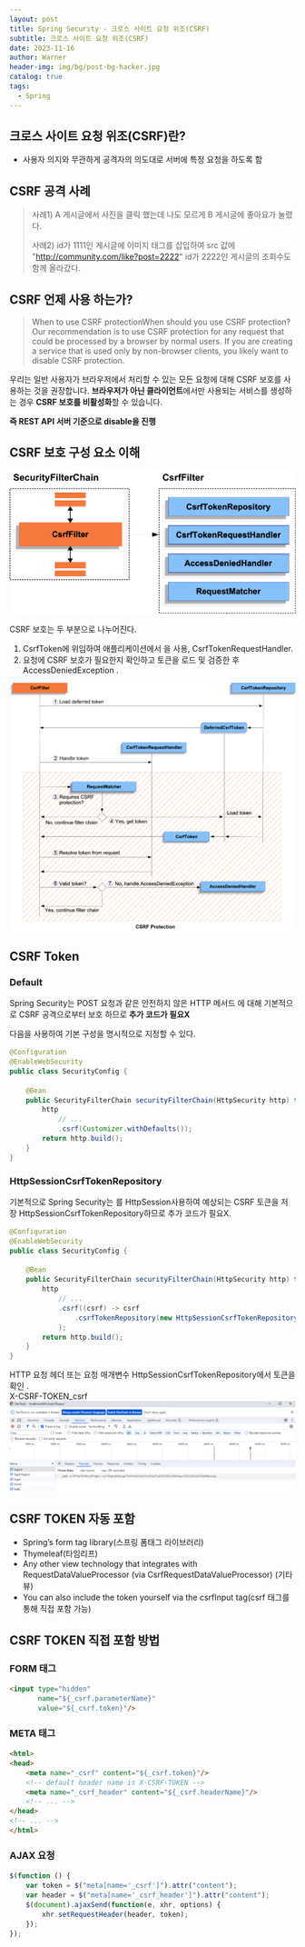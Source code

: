 ```yaml
---
layout: post
title: Spring Security - 크로스 사이트 요청 위조(CSRF)
subtitle: 크로스 사이트 요청 위조(CSRF)
date: 2023-11-16
author: Warner
header-img: img/bg/post-bg-hacker.jpg
catalog: true
tags:
  - Spring
---
```


## 크로스 사이트 요청 위조(CSRF)란?

- 사용자 의지와 무관하게 공격자의 의도대로 서버에 특정 요청을 하도록 함

## CSRF 공격 사례

> 사례1) A 게시글에서 사진을 클릭 했는데 나도 모르게 B 게시글에 좋아요가 눌렸다.
>
> 사례2) id가 1111인 게시글에 이미지 태그를 삽입하여 src 값에 "http://community.com/like?post=2222" id가 2222인 게시글의 조회수도 함께 올라갔다.

## CSRF 언제 사용 하는가?

> When to use CSRF protectionWhen should you use CSRF protection? Our recommendation is to use CSRF protection for any
> request that could be processed by a browser by normal users. If you are creating a service that is used only by
> non-browser clients, you likely want to disable CSRF protection.

우리는 일반 사용자가 브라우저에서 처리할 수 있는 모든 요청에 대해 CSRF 보호를 사용하는 것을 권장합니다. **브라우저가 아닌 클라이언트**에서만 사용되는 서비스를 생성하는 경우 **CSRF 보호를 비활성화**할
수 있습니다.

**즉 REST API 서버 기준으로 disable을 진행**

## CSRF 보호 구성 요소 이해

![csrf1.png]( /img/post/2023/2023-11-16/csrf1.png)

CSRF 보호는 두 부분으로 나누어진다.

1. CsrfToken에 위임하여 애플리케이션에서 을 사용, CsrfTokenRequestHandler.
2. 요청에 CSRF 보호가 필요한지 확인하고 토큰을 로드 및 검증한 후AccessDeniedException .

![csrf-processing.png]( /img/post/2023/2023-11-16/csrf-processing.png)

## CSRF Token

### Default
Spring Security는 POST 요청과 같은 안전하지 않은 HTTP 메서드 에 대해 기본적으로 CSRF 공격으로부터 보호 하므로 **추가 코드가 필요X** 

다음을 사용하여 기본 구성을 명시적으로 지정할 수 있다.

~~~java
@Configuration
@EnableWebSecurity
public class SecurityConfig {

	@Bean
	public SecurityFilterChain securityFilterChain(HttpSecurity http) throws Exception {
		http
			// ...
			.csrf(Customizer.withDefaults());
		return http.build();
	}
}
~~~

### HttpSessionCsrfTokenRepository

기본적으로 Spring Security는 를 HttpSession사용하여 예상되는 CSRF 토큰을 저장 HttpSessionCsrfTokenRepository하므로 추가 코드가 필요X.

~~~java
@Configuration
@EnableWebSecurity
public class SecurityConfig {

	@Bean
	public SecurityFilterChain securityFilterChain(HttpSecurity http) throws Exception {
		http
			// ...
			.csrf((csrf) -> csrf
				.csrfTokenRepository(new HttpSessionCsrfTokenRepository())
			);
		return http.build();
	}
}
~~~


HTTP 요청 헤더 또는 요청 매개변수 HttpSessionCsrfTokenRepository에서 토큰을 확인 . \
X-CSRF-TOKEN_csrf
![csrf-token.png]( /img/post/2023/2023-11-16/csrf-token.png)

## CSRF TOKEN 자동 포함 
- Spring’s form tag library(스프링 폼태그 라이브러리)
- Thymeleaf(타임리프)
- Any other view technology that integrates with RequestDataValueProcessor (via CsrfRequestDataValueProcessor) (기타 뷰)
- You can also include the token yourself via the csrfInput tag(csrf 태그를 통해 직접 포함 가능)


## CSRF TOKEN 직접 포함 방법

### FORM 태그
~~~html
<input type="hidden"
       name="${_csrf.parameterName}"
       value="${_csrf.token}"/>
~~~

### META 태그
~~~html
<html>
<head>
	<meta name="_csrf" content="${_csrf.token}"/>
	<!-- default header name is X-CSRF-TOKEN -->
	<meta name="_csrf_header" content="${_csrf.headerName}"/>
	<!-- ... -->
</head>
<!-- ... -->
</html>
~~~

### AJAX 요청 
~~~javascript
$(function () {
	var token = $("meta[name='_csrf']").attr("content");
	var header = $("meta[name='_csrf_header']").attr("content");
	$(document).ajaxSend(function(e, xhr, options) {
		xhr.setRequestHeader(header, token);
	});
});
~~~
